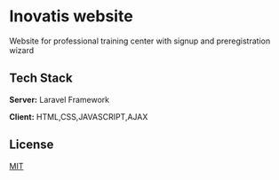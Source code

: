 # Inovatis website

Website for professional training center with signup and preregistration wizard

## Tech Stack

**Server:** Laravel Framework

**Client:** HTML,CSS,JAVASCRIPT,AJAX
## License

[MIT](https://choosealicense.com/licenses/mit/)

